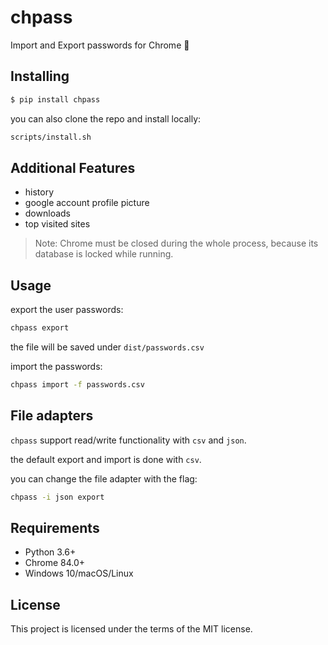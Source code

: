 # chpass
Import and Export passwords for Chrome 🔑

## Installing
```bash
$ pip install chpass
```
you can also clone the repo and install locally:
```bash
scripts/install.sh
```

## Additional Features
- history
- google account profile picture
- downloads
- top visited sites
> Note: Chrome must be closed during the whole process, because its database is locked while running.

## Usage
export the user passwords:
```bash
chpass export
```
the file will be saved under `dist/passwords.csv`

import the passwords:
```bash
chpass import -f passwords.csv
```

## File adapters
`chpass` support read/write functionality with `csv` and `json`.

the default export and import is done with `csv`.

you can change the file adapter with the flag:
```bash
chpass -i json export
```

## Requirements
- Python 3.6+
- Chrome 84.0+
- Windows 10/macOS/Linux

## License
This project is licensed under the terms of the MIT license.
